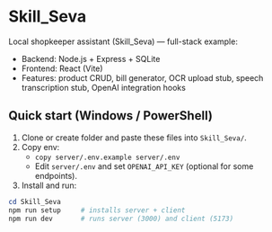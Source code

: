 
# Skill_Seva

Local shopkeeper assistant (Skill_Seva) — full-stack example:
- Backend: Node.js + Express + SQLite
- Frontend: React (Vite)
- Features: product CRUD, bill generator, OCR upload stub, speech transcription stub, OpenAI integration hooks

## Quick start (Windows / PowerShell)

1. Clone or create folder and paste these files into `Skill_Seva/`.
2. Copy env:
   - `copy server/.env.example server/.env`
   - Edit `server/.env` and set `OPENAI_API_KEY` (optional for some endpoints).
3. Install and run:
```powershell
cd Skill_Seva
npm run setup     # installs server + client
npm run dev       # runs server (3000) and client (5173)
```
